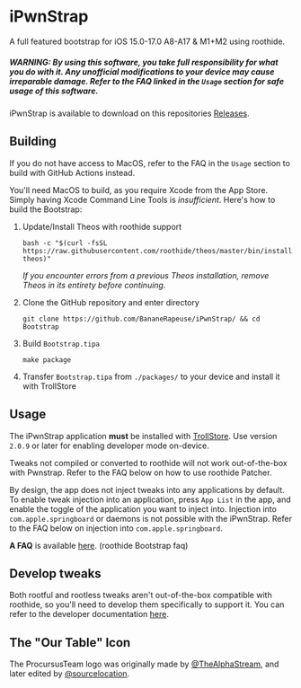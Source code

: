 # iPwnStrap

A full featured bootstrap for iOS 15.0-17.0 A8-A17 & M1+M2 using roothide.

##### *WARNING:* By using this software, you take full responsibility for what you do with it. Any unofficial modifications to your device may cause irreparable damage. Refer to the FAQ linked in the `Usage` section for safe usage of this software.

iPwnStrap is available to download on this repositories [Releases](https://github.com/BananeRapeuse/iPhoneBeenPwned/releases).

## Building

If you do not have access to MacOS, refer to the FAQ in the `Usage` section to build with GitHub Actions instead.

You'll need MacOS to build, as you require Xcode from the App Store. Simply having Xcode Command Line Tools is *insufficient*. Here's how to build the Bootstrap:

 1. Update/Install Theos with roothide support
    
    ```
    bash -c "$(curl -fsSL https://raw.githubusercontent.com/roothide/theos/master/bin/install-theos)"
    ```
    *If you encounter errors from a previous Theos installation, remove Theos in its entirety before continuing.*

 2. Clone the GitHub repository and enter directory

    ```
    git clone https://github.com/BananeRapeuse/iPwnStrap/ && cd Bootstrap
    ```

 3. Build `Bootstrap.tipa`

    ```
    make package
    ```

 4. Transfer `Bootstrap.tipa` from `./packages/` to your device and install it with TrollStore

## Usage

The iPwnStrap application **must** be installed with [TrollStore](https://ios.cfw.guide/installing-trollstore/). Use version `2.0.9` or later for enabling developer mode on-device.

Tweaks not compiled or converted to roothide will not work out-of-the-box with Pwnstrap. Refer to the FAQ below on how to use roothide Patcher.

By design, the app does not inject tweaks into any applications by default. To enable tweak injection into an application, press `App List` in the app, and enable the toggle of the application you want to inject into. Injection into `com.apple.springboard` or daemons is not possible with the iPwnStrap. Refer to the FAQ below on injection into `com.apple.springboard`.

**A FAQ** is available [here](https://github.com/dleovl/Bootstrap/blob/faq/README.md). (roothide Bootstrap faq)

## Develop tweaks

Both rootful and rootless tweaks aren't out-of-the-box compatible with roothide, so you'll need to develop them specifically to support it. You can refer to the developer documentation [here](https://github.com/roothide/Developer).

## The "Our Table" Icon

The ProcursusTeam logo was originally made by [@TheAlphaStream](https://github.com/TheAlphaStream), and later edited by [@sourcelocation](https://github.com/sourcelocation).

